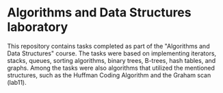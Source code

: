 # Algorithms and Data Structures laboratory

This repository contains tasks completed as part of the "Algorithms and Data Structures" course. The tasks were based on implementing iterators, stacks, queues, sorting algorithms, binary trees, B-trees, hash tables, and graphs. Among the tasks were also algorithms that utilized the mentioned structures, such as the Huffman Coding Algorithm and the Graham scan (lab11).
